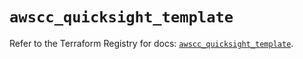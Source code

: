 # `awscc_quicksight_template`

Refer to the Terraform Registry for docs: [`awscc_quicksight_template`](https://registry.terraform.io/providers/hashicorp/awscc/0.70.0/docs/resources/quicksight_template).
